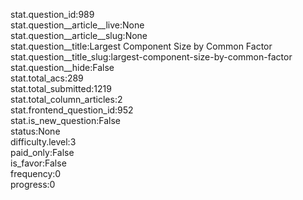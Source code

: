 stat.question_id:989  
stat.question__article__live:None  
stat.question__article__slug:None  
stat.question__title:Largest Component Size by Common Factor  
stat.question__title_slug:largest-component-size-by-common-factor  
stat.question__hide:False  
stat.total_acs:289  
stat.total_submitted:1219  
stat.total_column_articles:2  
stat.frontend_question_id:952  
stat.is_new_question:False  
status:None  
difficulty.level:3  
paid_only:False  
is_favor:False  
frequency:0  
progress:0  
